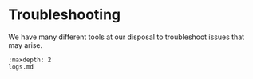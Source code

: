 # Troubleshooting

We have many different tools at our disposal to troubleshoot
issues that may arise.

```{toctree}
:maxdepth: 2
logs.md
```
